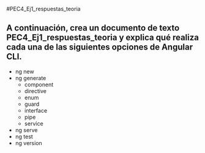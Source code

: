 #PEC4_Ej1_respuestas_teoria

## A continuación, crea un documento de texto PEC4_Ej1_respuestas_teoria y explica qué realiza cada una de las siguientes opciones de Angular CLI.

- ng new
- ng generate
  - component
  - directive
  - enum
  - guard
  - interface
  - pipe
  - service
- ng serve
- ng test
- ng version


